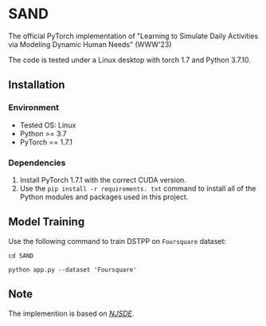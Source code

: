 # SAND
The official PyTorch implementation of "Learning to Simulate Daily Activities via Modeling Dynamic Human Needs" (WWW'23)

The code is tested under a Linux desktop with torch 1.7 and Python 3.7.10.

## Installation

### Environment
- Tested OS: Linux
- Python >= 3.7
- PyTorch == 1.7.1

### Dependencies
1. Install PyTorch 1.7.1 with the correct CUDA version.
2. Use the ``pip install -r requirements. txt`` command to install all of the Python modules and packages used in this project.

## Model Training

Use the following command to train DSTPP on `Foursquare` dataset: 

``
cd SAND
``

``
python app.py --dataset 'Foursquare'
``

## Note

The implemention is based on *[NJSDE](https://github.com/000Justin000/torchdiffeq/tree/jj585)*.
